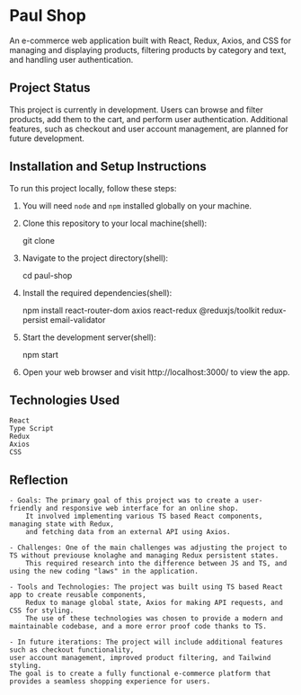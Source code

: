 # Paul Shop

An e-commerce web application built with React, Redux, Axios, and CSS for managing and displaying products, filtering products by category and text, and handling user authentication.

## Project Status

This project is currently in development. Users can browse and filter products, add them to the cart, and perform user authentication. Additional features, such as checkout and user account management, are planned for future development.


## Installation and Setup Instructions

To run this project locally, follow these steps:

1. You will need `node` and `npm` installed globally on your machine.

2. Clone this repository to your local machine(shell):

    git clone <repository-url>

3. Navigate to the project directory(shell):

    cd paul-shop

4. Install the required dependencies(shell):

    npm install react-router-dom axios  react-redux @reduxjs/toolkit redux-persist email-validator

5. Start the development server(shell):

    npm start

6. Open your web browser and visit http://localhost:3000/ to view the app.

## Technologies Used
    React
    Type Script
    Redux
    Axios
    CSS

## Reflection

    - Goals: The primary goal of this project was to create a user-friendly and responsive web interface for an online shop.
        It involved implementing various TS based React components, managing state with Redux,
        and fetching data from an external API using Axios.

    - Challenges: One of the main challenges was adjusting the project to TS without previouse knolaghe and managing Redux persistent states.
        This required research into the difference between JS and TS, and using the new coding "laws" in the application.

    - Tools and Technologies: The project was built using TS based React app to create reusable components,
        Redux to manage global state, Axios for making API requests, and CSS for styling.
        The use of these technologies was chosen to provide a modern and maintainable codebase, and a more error proof code thanks to TS.

    - In future iterations: The project will include additional features such as checkout functionality,
    user account management, improved product filtering, and Tailwind styling.
    The goal is to create a fully functional e-commerce platform that provides a seamless shopping experience for users.
    